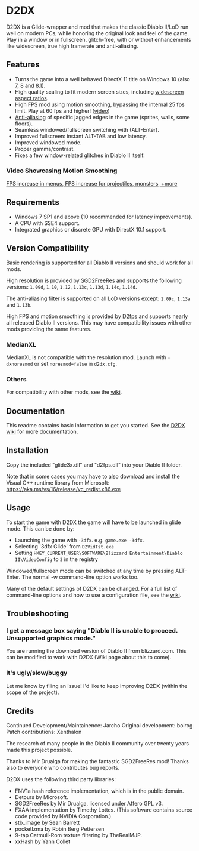 # D2DX

D2DX is a Glide-wrapper and mod that makes the classic Diablo II/LoD run well on modern PCs, while honoring the original look and feel of the game. Play in a window or in fullscreen, glitch-free, with or without enhancements like widescreen, true high framerate and anti-aliasing.

## Features

- Turns the game into a well behaved DirectX 11 title on Windows 10 (also 7, 8 and 8.1).
- High quality scaling to fit modern screen sizes, including [widescreen aspect ratios](https://raw.githubusercontent.com/bolrog/d2dx/main/screenshots/d2dx2.png).
- High FPS mod using motion smoothing, bypassing the internal 25 fps limit. Play at 60 fps and higher! ([video](https://imgur.com/a/J1F8Ctb))
- [Anti-aliasing](https://github.com/bolrog/d2dx/wiki/Screenshots#anti-aliasing) of specific jagged edges in the game (sprites, walls, some floors).
- Seamless windowed/fullscreen switching with (ALT-Enter).
- Improved fullscreen: instant ALT-TAB and low latency.
- Improved windowed mode.
- Proper gamma/contrast.
- Fixes a few window-related glitches in Diablo II itself.

### Video Showcasing Motion Smoothing

  [FPS increase in menus, FPS increase for projectiles, monsters, +more](https://imgur.com/a/J1F8Ctb)

## Requirements

- Windows 7 SP1 and above (10 recommended for latency improvements).
- A CPU with SSE4 support.
- Integrated graphics or discrete GPU with DirectX 10.1 support.

## Version Compatibility

Basic rendering is supported for all Diablo II versions and should work for all mods.

High resolution is provided by [SGD2FreeRes] and supports the following versions: `1.09d`, `1.10`, `1.12`, `1.13c`, `1.13d`, `1.14c`, `1.14d`.

The anti-aliasing filter is supported on all LoD versions except: `1.09c`, `1.13a` and `1.13b`.

High FPS and motion smoothing is provided by [D2fps] and supports nearly all released Diablo II versions. This may have compatibility issues with other mods providing the same features.

### MedianXL

MedianXL is not compatible with the resolution mod. Launch with `-dxnoresmod` or set `noresmod=false` in `d2dx.cfg`.

### Others

For compatibility with other mods, see the [wiki](https://github.com/bolrog/d2dx/wiki/Compatibility-with-other-mods).

## Documentation

This readme contains basic information to get you started. See the [D2DX wiki](https://github.com/bolrog/d2dx/wiki/) for more documentation.

## Installation

  Copy the included "glide3x.dll" and "d2fps.dll" into your Diablo II folder.

  Note that in some cases you may have to also download and install the Visual C++ runtime library from Microsoft: <https://aka.ms/vs/16/release/vc_redist.x86.exe>

## Usage

To start the game with D2DX the game will have to be launched in glide mode. This can be done by:

- Launching the game with `-3dfx`. e.g. `game.exe -3dfx`.
- Selecting '3dfx Glide' from `D2VidTst.exe`
- Setting `HKEY_CURRENT_USER\SOFTWARE\Blizzard Entertainment\Diablo II\VideoConfig` to `3` in the registry

Windowed/fullscreen mode can be switched at any time by pressing ALT-Enter. The normal -w command-line option works too.

Many of the default settings of D2DX can be changed. For a full list of command-line options and how to use a configuration file, see the [wiki](https://github.com/bolrog/d2dx/wiki/).

## Troubleshooting

### I get a message box saying "Diablo II is unable to proceed. Unsupported graphics mode."

  You are running the download version of Diablo II from blizzard.com. This can be modified to work with D2DX (Wiki page about this to come).

### It's ugly/slow/buggy

  Let me know by filing an issue! I'd like to keep improving D2DX (within the scope of the project).

## Credits

Continued Development/Maintainence: Jarcho
Original development: bolrog
Patch contributions: Xenthalon

The research of many people in the Diablo II community over twenty years made this project possible.

Thanks to Mir Drualga for making the fantastic SGD2FreeRes mod!
Thanks also to everyone who contributes bug reports.

D2DX uses the following third party libraries:

- FNV1a hash reference implementation, which is in the public domain.
- Detours by Microsoft.
- SGD2FreeRes by Mir Drualga, licensed under Affero GPL v3.
- FXAA implementation by Timothy Lottes. (This software contains source code provided by NVIDIA Corporation.)
- stb_image by Sean Barrett
- pocketlzma by Robin Berg Pettersen
- 9-tap Catmull-Rom texture filtering by TheRealMJP.
- xxHash by Yann Collet

[SGD2FreeRes]: https://github.com/mir-diablo-ii-tools/SlashGaming-Diablo-II-Free-Resolution
[D2fps]: https://github.com/Jarcho/d2-rs/tree/main/d2fps
